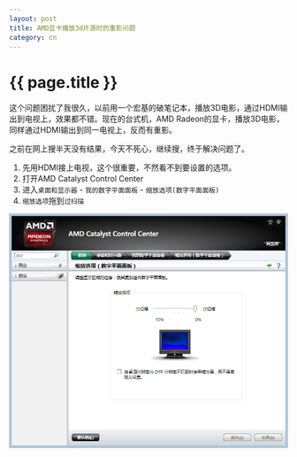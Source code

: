 ```yaml
---
layout: post
title: AMD显卡播放3d片源时的重影问题
category: cn
---
```


{{ page.title }}
================

这个问题困扰了我很久，以前用一个宏基的破笔记本，播放3D电影，通过HDMI输出到电视上，效果都不错。现在的台式机，AMD Radeon的显卡，播放3D电影，同样通过HDMI输出到同一电视上，反而有重影。

之前在网上搜半天没有结果，今天不死心，继续搜，终于解决问题了。

1. 先用HDMI接上电视，这个很重要，不然看不到要设置的选项。
1. 打开AMD Catalyst Control Center
1. 进入`桌面和显示器` - `我的数字平面面板` - `缩放选项(数字平面面板)`
1. `缩放选项`拖到`过扫描`

![overscan](/assets/images/overscan.png)
